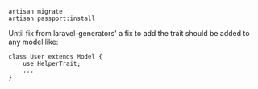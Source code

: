 ```
artisan migrate
artisan passport:install
```

Until fix from laravel-generators' a fix to add the trait should be added to any model like:

```
class User extends Model {
    use HelperTrait;
    ...
}
```